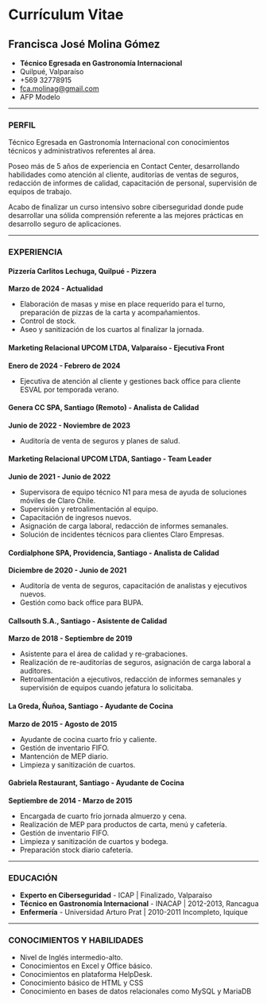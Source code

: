 # Currículum Vitae

## Francisca José Molina Gómez

- **Técnico Egresada en Gastronomía Internacional**
- Quilpué, Valparaíso
- +569 32778915
- fca.molinag@gmail.com
- AFP Modelo

---

### PERFIL

Técnico Egresada en Gastronomía Internacional con conocimientos técnicos y administrativos referentes al área.

Poseo más de 5 años de experiencia en Contact Center, desarrollando habilidades como atención al cliente, auditorías de ventas de seguros, redacción de informes de calidad, capacitación de personal, supervisión de equipos de trabajo.

Acabo de finalizar un curso intensivo sobre ciberseguridad donde pude desarrollar una sólida comprensión referente a las mejores prácticas en desarrollo seguro de aplicaciones.

---

### EXPERIENCIA

#### Pizzería Carlitos Lechuga, Quilpué - Pizzera
**Marzo de 2024 - Actualidad**
- Elaboración de masas y mise en place requerido para el turno, preparación de pizzas de la carta y acompañamientos.
- Control de stock.
- Aseo y sanitización de los cuartos al finalizar la jornada.

#### Marketing Relacional UPCOM LTDA, Valparaíso - Ejecutiva Front
**Enero de 2024 - Febrero de 2024**
- Ejecutiva de atención al cliente y gestiones back office para cliente ESVAL por temporada verano.

#### Genera CC SPA, Santiago (Remoto) - Analista de Calidad
**Junio de 2022 - Noviembre de 2023**
- Auditoría de venta de seguros y planes de salud.

#### Marketing Relacional UPCOM LTDA, Santiago - Team Leader
**Junio de 2021 - Junio de 2022**
- Supervisora de equipo técnico N1 para mesa de ayuda de soluciones móviles de Claro Chile.
- Supervisión y retroalimentación al equipo.
- Capacitación de ingresos nuevos.
- Asignación de carga laboral, redacción de informes semanales.
- Solución de incidentes técnicos para clientes Claro Empresas.

#### Cordialphone SPA, Providencia, Santiago - Analista de Calidad
**Diciembre de 2020 - Junio de 2021**
- Auditoría de venta de seguros, capacitación de analistas y ejecutivos nuevos.
- Gestión como back office para BUPA.

#### Callsouth S.A., Santiago - Asistente de Calidad
**Marzo de 2018 - Septiembre de 2019**
- Asistente para el área de calidad y re-grabaciones.
- Realización de re-auditorías de seguros, asignación de carga laboral a auditores.
- Retroalimentación a ejecutivos, redacción de informes semanales y supervisión de equipos cuando jefatura lo solicitaba.

#### La Greda, Ñuñoa, Santiago - Ayudante de Cocina
**Marzo de 2015 - Agosto de 2015**
- Ayudante de cocina cuarto frío y caliente.
- Gestión de inventario FIFO.
- Mantención de MEP diario.
- Limpieza y sanitización de cuartos.

#### Gabriela Restaurant, Santiago - Ayudante de Cocina
**Septiembre de 2014 - Marzo de 2015**
- Encargada de cuarto frío jornada almuerzo y cena.
- Realización de MEP para productos de carta, menú y cafetería.
- Gestión de inventario FIFO.
- Limpieza y sanitización de cuartos y bodega.
- Preparación stock diario cafetería.

---

### EDUCACIÓN

- **Experto en Ciberseguridad** - ICAP | Finalizado, Valparaíso
- **Técnico en Gastronomía Internacional** - INACAP | 2012-2013, Rancagua
- **Enfermería** - Universidad Arturo Prat | 2010-2011 Incompleto, Iquique

---

### CONOCIMIENTOS Y HABILIDADES

- Nivel de Inglés intermedio-alto.
- Conocimientos en Excel y Office básico.
- Conocimientos en plataforma HelpDesk.
- Conocimiento básico de HTML y CSS
- Conocimiento en bases de datos relacionales como MySQL y MariaDB

